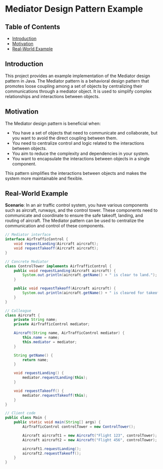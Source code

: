 # Mediator Design Pattern Example

## Table of Contents
- [Introduction](#introduction)
- [Motivation](#motivation)
- [Real-World Example](#real-world-example)

## Introduction

This project provides an example implementation of the Mediator design pattern in Java. The Mediator pattern is a behavioral design pattern that promotes loose coupling among a set of objects by centralizing their communications through a mediator object. It is used to simplify complex relationships and interactions between objects.

## Motivation

The Mediator design pattern is beneficial when:

- You have a set of objects that need to communicate and collaborate, but you want to avoid the direct coupling between them.
- You need to centralize control and logic related to the interactions between objects.
- You aim to reduce the complexity and dependencies in your system.
- You want to encapsulate the interactions between objects in a single component.

This pattern simplifies the interactions between objects and makes the system more maintainable and flexible.

## Real-World Example

**Scenario**: In an air traffic control system, you have various components such as aircraft, runways, and the control tower. These components need to communicate and coordinate to ensure the safe takeoff, landing, and routing of aircraft. The Mediator pattern can be used to centralize the communication and control of these components.

```java
// Mediator interface
interface AirTrafficControl {
    void requestLanding(Aircraft aircraft);
    void requestTakeoff(Aircraft aircraft);
}

// Concrete Mediator
class ControlTower implements AirTrafficControl {
    public void requestLanding(Aircraft aircraft) {
        System.out.println(aircraft.getName() + " is clear to land.");
    }

    public void requestTakeoff(Aircraft aircraft) {
        System.out.println(aircraft.getName() + " is cleared for takeoff.");
    }
}

// Colleague
class Aircraft {
    private String name;
    private AirTrafficControl mediator;

    Aircraft(String name, AirTrafficControl mediator) {
        this.name = name;
        this.mediator = mediator;
    }

    String getName() {
        return name;
    }

    void requestLanding() {
        mediator.requestLanding(this);
    }

    void requestTakeoff() {
        mediator.requestTakeoff(this);
    }
}

// Client code
public class Main {
    public static void main(String[] args) {
        AirTrafficControl controlTower = new ControlTower();

        Aircraft aircraft1 = new Aircraft("Flight 123", controlTower);
        Aircraft aircraft2 = new Aircraft("Flight 456", controlTower);

        aircraft1.requestLanding();
        aircraft2.requestTakeoff();
    }
}
```